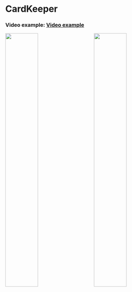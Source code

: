 # CardKeeper
### Video example: [Video example](https://user-images.githubusercontent.com/7356374/211730829-c64c5724-76d7-427b-9a4d-87a8ab2d01f8.webm)

<img src="https://user-images.githubusercontent.com/7356374/210504766-6e975066-cfae-4701-86f2-3d33db1ec9aa.png" width="45%" height="45%" /><img src="https://user-images.githubusercontent.com/7356374/210504773-7f26c6af-b565-4ee6-868b-774e79f3748f.png" width="45%" height="45%" align="right" />
